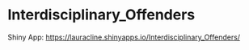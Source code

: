 # Interdisciplinary_Offenders

Shiny App: https://lauracline.shinyapps.io/Interdisciplinary_Offenders/ 
